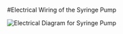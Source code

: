 #Electrical Wiring of the Syringe Pump

![Electrical Diagram for Syringe Pump](/syringe_pump/Assets/IMG_8792.png)
